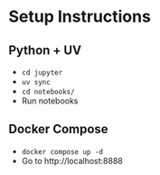 # Setup Instructions

## Python + UV 
- `cd jupyter`
- `uv sync`
- `cd notebooks/`
- Run notebooks

## Docker Compose
- `docker compose up -d`
- Go to http://localhost:8888
